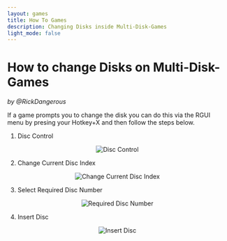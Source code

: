 ```yaml
---
layout: games
title: How To Games
description: Changing Disks inside Multi-Disk-Games
light_mode: false
---
```


# How to change Disks on Multi-Disk-Games
_by @RickDangerous_

If a game prompts you to change the disk you can do this via the RGUI menu by presing your Hotkey+X and then follow the steps below.

1. Disc Control

<div style="text-align: center;">
  
  ![Disc Control](../../../../assets/guides/games/multi_disk_1.png "Disc Control")
</div>


2. Change Current Disc Index

<div style="text-align: center;">
  
  ![Change Current Disc Index](../../../../assets/guides/games/multi_disk_2.png "Change Current Disc Index")
</div>


3. Select Required Disc Number

<div style="text-align: center;">
  
  ![Required Disc Number](../../../../assets/guides/games/multi_disk_3.png "Required Disc Number")
</div>

4. Insert Disc

<div style="text-align: center;">
  
  ![Insert Disc](../../../../assets/guides/games/multi_disk_4.png "Insert Disc")
</div>
